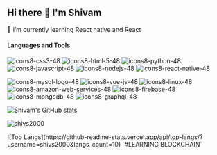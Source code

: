 ## Hi there 👋 I'm Shivam
🌱 I’m currently learning React native and React
<!--
**shivs2000/shivs2000** is a ✨ _special_ ✨ repository because its `README.md` (this file) appears on your GitHub profile.

Here are some ideas to get you started:

- 🔭 I’m currently working on ...
- 🌱 I’m currently learning ...
- 👯 I’m looking to collaborate on ...
- 🤔 I’m looking for help with ...
- 💬 Ask me about ...
- 📫 How to reach me: ...
- 😄 Pronouns: ...
- ⚡ Fun fact: ...
-->
#### Languages and Tools
![icons8-css3-48](https://user-images.githubusercontent.com/43001208/130509605-4f75cc8d-6790-4218-8261-b4ad4763f99e.png)
![icons8-html-5-48](https://user-images.githubusercontent.com/43001208/130509673-56613a2f-b491-4c70-bc82-33bf6b4371a9.png)
![icons8-python-48](https://user-images.githubusercontent.com/43001208/130510083-1c1bb5aa-5014-4ef6-b1dd-10c548775b1e.png)
![icons8-javascript-48](https://user-images.githubusercontent.com/43001208/130510098-1eb8865e-4b21-402d-b82d-7b1abab2991a.png)
![icons8-nodejs-48](https://user-images.githubusercontent.com/43001208/130510260-6bdfcc5a-cc7a-46cf-86af-0b1b6a67b0e3.png)
![icons8-react-native-48](https://user-images.githubusercontent.com/43001208/130510638-fe2a1ccf-1b16-4edd-a362-13446d33756f.png)



![icons8-mysql-logo-48](https://user-images.githubusercontent.com/43001208/130508475-68ea2302-05ac-42d0-87f3-ab89b3117d8a.png)
![icons8-vue-js-48](https://user-images.githubusercontent.com/43001208/130509204-7d3cad39-b306-48ff-a803-71e0fed42103.png)
![icons8-linux-48](https://user-images.githubusercontent.com/43001208/130509236-dd12612d-b2fe-44f9-844c-f4e9565e2a7a.png)
![icons8-amazon-web-services-48](https://user-images.githubusercontent.com/43001208/130509254-5739023a-24b6-422c-abe7-967c3c0134d6.png)
![icons8-firebase-48](https://user-images.githubusercontent.com/43001208/130509269-19aed3b7-b930-44aa-800e-07b52b268b9e.png)
![icons8-mongodb-48](https://user-images.githubusercontent.com/43001208/130509284-3f0af20a-5a3f-4af3-8866-eb46f5335f9b.png)
![icons8-graphql-48](https://user-images.githubusercontent.com/43001208/130509302-03813bb8-0c35-42df-9907-fde0d00ef995.png)








![Shivam's GitHub stats](https://github-readme-stats.vercel.app/api?username=shivs2000&show_icons=true&theme=radical)
<p><img align="center" src="https://github-readme-streak-stats.herokuapp.com/?user=shivs2000&" alt="shivs2000" /></p>
![Top Langs](https://github-readme-stats.vercel.app/api/top-langs/?username=shivs2000&langs_count=10)
`#LEARNING BLOCKCHAIN`

